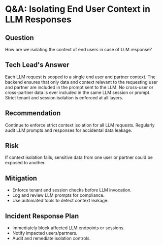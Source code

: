 # Q&A: Isolating End User Context in LLM Responses

## Question
How are we isolating the context of end users in case of LLM response?

## Tech Lead's Answer
Each LLM request is scoped to a single end user and partner context. The backend ensures that only data and context relevant to the requesting user and partner are included in the prompt sent to the LLM. No cross-user or cross-partner data is ever included in the same LLM session or prompt. Strict tenant and session isolation is enforced at all layers.

## Recommendation
Continue to enforce strict context isolation for all LLM requests. Regularly audit LLM prompts and responses for accidental data leakage.

## Risk
If context isolation fails, sensitive data from one user or partner could be exposed to another.

## Mitigation
- Enforce tenant and session checks before LLM invocation.
- Log and review LLM prompts for compliance.
- Use automated tools to detect context leakage.

## Incident Response Plan
- Immediately block affected LLM endpoints or sessions.
- Notify impacted users/partners.
- Audit and remediate isolation controls.
